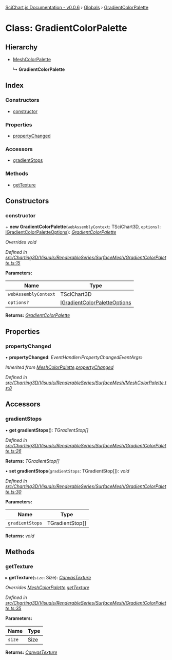 [SciChart.js Documentation - v0.0.6](../README.md) › [Globals](../globals.md) › [GradientColorPalette](gradientcolorpalette.md)

# Class: GradientColorPalette

## Hierarchy

* [MeshColorPalette](meshcolorpalette.md)

  ↳ **GradientColorPalette**

## Index

### Constructors

* [constructor](gradientcolorpalette.md#constructor)

### Properties

* [propertyChanged](gradientcolorpalette.md#propertychanged)

### Accessors

* [gradientStops](gradientcolorpalette.md#gradientstops)

### Methods

* [getTexture](gradientcolorpalette.md#gettexture)

## Constructors

###  constructor

\+ **new GradientColorPalette**(`webAssemblyContext`: TSciChart3D, `options?`: [IGradientColorPaletteOptions](../interfaces/igradientcolorpaletteoptions.md)): *[GradientColorPalette](gradientcolorpalette.md)*

*Overrides void*

*Defined in [src/Charting3D/Visuals/RenderableSeries/SurfaceMesh/GradientColorPalette.ts:15](https://github.com/ABTSoftware/SciChart.Dev/blob/ff9f38d289/Web/src/SciChart/src/Charting3D/Visuals/RenderableSeries/SurfaceMesh/GradientColorPalette.ts#L15)*

**Parameters:**

Name | Type |
------ | ------ |
`webAssemblyContext` | TSciChart3D |
`options?` | [IGradientColorPaletteOptions](../interfaces/igradientcolorpaletteoptions.md) |

**Returns:** *[GradientColorPalette](gradientcolorpalette.md)*

## Properties

###  propertyChanged

• **propertyChanged**: *EventHandler‹PropertyChangedEventArgs›*

*Inherited from [MeshColorPalette](meshcolorpalette.md).[propertyChanged](meshcolorpalette.md#propertychanged)*

*Defined in [src/Charting3D/Visuals/RenderableSeries/SurfaceMesh/MeshColorPalette.ts:8](https://github.com/ABTSoftware/SciChart.Dev/blob/ff9f38d289/Web/src/SciChart/src/Charting3D/Visuals/RenderableSeries/SurfaceMesh/MeshColorPalette.ts#L8)*

## Accessors

###  gradientStops

• **get gradientStops**(): *TGradientStop[]*

*Defined in [src/Charting3D/Visuals/RenderableSeries/SurfaceMesh/GradientColorPalette.ts:26](https://github.com/ABTSoftware/SciChart.Dev/blob/ff9f38d289/Web/src/SciChart/src/Charting3D/Visuals/RenderableSeries/SurfaceMesh/GradientColorPalette.ts#L26)*

**Returns:** *TGradientStop[]*

• **set gradientStops**(`gradientStops`: TGradientStop[]): *void*

*Defined in [src/Charting3D/Visuals/RenderableSeries/SurfaceMesh/GradientColorPalette.ts:30](https://github.com/ABTSoftware/SciChart.Dev/blob/ff9f38d289/Web/src/SciChart/src/Charting3D/Visuals/RenderableSeries/SurfaceMesh/GradientColorPalette.ts#L30)*

**Parameters:**

Name | Type |
------ | ------ |
`gradientStops` | TGradientStop[] |

**Returns:** *void*

## Methods

###  getTexture

▸ **getTexture**(`size`: Size): *[CanvasTexture](canvastexture.md)*

*Overrides [MeshColorPalette](meshcolorpalette.md).[getTexture](meshcolorpalette.md#abstract-gettexture)*

*Defined in [src/Charting3D/Visuals/RenderableSeries/SurfaceMesh/GradientColorPalette.ts:35](https://github.com/ABTSoftware/SciChart.Dev/blob/ff9f38d289/Web/src/SciChart/src/Charting3D/Visuals/RenderableSeries/SurfaceMesh/GradientColorPalette.ts#L35)*

**Parameters:**

Name | Type |
------ | ------ |
`size` | Size |

**Returns:** *[CanvasTexture](canvastexture.md)*
